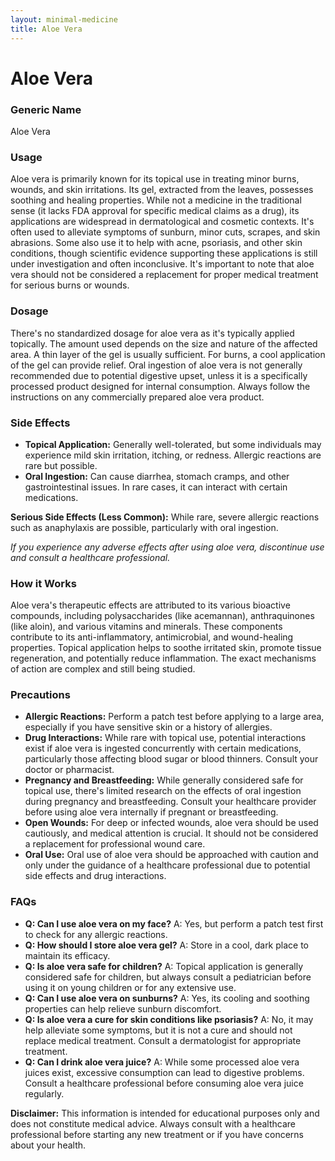 ```yaml
---
layout: minimal-medicine
title: Aloe Vera
---
```


# Aloe Vera
### Generic Name
Aloe Vera

### Usage
Aloe vera is primarily known for its topical use in treating minor burns, wounds, and skin irritations.  Its gel, extracted from the leaves, possesses soothing and healing properties.  While not a medicine in the traditional sense (it lacks FDA approval for specific medical claims as a drug), its applications are widespread in dermatological and cosmetic contexts.  It's often used to alleviate symptoms of sunburn, minor cuts, scrapes, and skin abrasions.  Some also use it to help with acne, psoriasis, and other skin conditions, though scientific evidence supporting these applications is still under investigation and often inconclusive.  It's important to note that aloe vera should not be considered a replacement for proper medical treatment for serious burns or wounds.

### Dosage
There's no standardized dosage for aloe vera as it's typically applied topically.  The amount used depends on the size and nature of the affected area.  A thin layer of the gel is usually sufficient.  For burns, a cool application of the gel can provide relief.  Oral ingestion of aloe vera is not generally recommended due to potential digestive upset, unless it is a specifically processed product designed for internal consumption.  Always follow the instructions on any commercially prepared aloe vera product.

### Side Effects
* **Topical Application:**  Generally well-tolerated, but some individuals may experience mild skin irritation, itching, or redness. Allergic reactions are rare but possible.
* **Oral Ingestion:**  Can cause diarrhea, stomach cramps, and other gastrointestinal issues.  In rare cases, it can interact with certain medications.

**Serious Side Effects (Less Common):**  While rare, severe allergic reactions such as anaphylaxis are possible, particularly with oral ingestion.

*If you experience any adverse effects after using aloe vera, discontinue use and consult a healthcare professional.*


### How it Works
Aloe vera's therapeutic effects are attributed to its various bioactive compounds, including polysaccharides (like acemannan), anthraquinones (like aloin), and various vitamins and minerals.  These components contribute to its anti-inflammatory, antimicrobial, and wound-healing properties.  Topical application helps to soothe irritated skin, promote tissue regeneration, and potentially reduce inflammation.  The exact mechanisms of action are complex and still being studied.

### Precautions
* **Allergic Reactions:**  Perform a patch test before applying to a large area, especially if you have sensitive skin or a history of allergies.
* **Drug Interactions:**  While rare with topical use, potential interactions exist if aloe vera is ingested concurrently with certain medications, particularly those affecting blood sugar or blood thinners. Consult your doctor or pharmacist.
* **Pregnancy and Breastfeeding:**  While generally considered safe for topical use, there's limited research on the effects of oral ingestion during pregnancy and breastfeeding.  Consult your healthcare provider before using aloe vera internally if pregnant or breastfeeding.
* **Open Wounds:**  For deep or infected wounds, aloe vera should be used cautiously, and medical attention is crucial.  It should not be considered a replacement for professional wound care.
* **Oral Use:**  Oral use of aloe vera should be approached with caution and only under the guidance of a healthcare professional due to potential side effects and drug interactions.


### FAQs
* **Q: Can I use aloe vera on my face?** A:  Yes, but perform a patch test first to check for any allergic reactions.
* **Q: How should I store aloe vera gel?** A: Store in a cool, dark place to maintain its efficacy.
* **Q: Is aloe vera safe for children?** A: Topical application is generally considered safe for children, but always consult a pediatrician before using it on young children or for any extensive use.
* **Q: Can I use aloe vera on sunburns?** A: Yes, its cooling and soothing properties can help relieve sunburn discomfort.
* **Q: Is aloe vera a cure for skin conditions like psoriasis?** A: No, it may help alleviate some symptoms, but it is not a cure and should not replace medical treatment.  Consult a dermatologist for appropriate treatment.
* **Q: Can I drink aloe vera juice?** A: While some processed aloe vera juices exist, excessive consumption can lead to digestive problems. Consult a healthcare professional before consuming aloe vera juice regularly.


**Disclaimer:** This information is intended for educational purposes only and does not constitute medical advice. Always consult with a healthcare professional before starting any new treatment or if you have concerns about your health.

